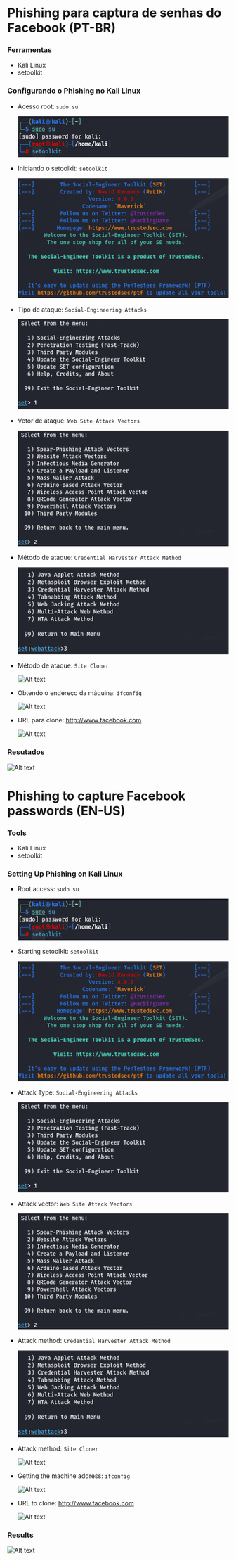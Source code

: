 # Phishing para captura de senhas do Facebook (PT-BR)

### Ferramentas

- Kali Linux
- setoolkit

### Configurando o Phishing no Kali Linux

- Acesso root: ``` sudo su ```
  
  ![Alt text](./sudo_su.png "Optional title")
  
- Iniciando o setoolkit: ``` setoolkit ```
 
  ![Alt text](./setoolkit.png "Optional title")
  
- Tipo de ataque: ``` Social-Engineering Attacks ```
  
  ![Alt text](./engenharia_social.png "Optional title")
  
- Vetor de ataque: ``` Web Site Attack Vectors ```
  
  ![Alt text](./website_attack.png "Optional title")
  
- Método de ataque: ```Credential Harvester Attack Method ```
  
  ![Alt text](./credential_harvest.png "Optional title")
  
- Método de ataque: ``` Site Cloner ```
  
  ![Alt text](./passwd.png "Optional title")
  
- Obtendo o endereço da máquina: ``` ifconfig ```
  
  ![Alt text](./passwd.png "Optional title")
  
- URL para clone: http://www.facebook.com
  
  ![Alt text](./passwd.png "Optional title")

### Resutados

![Alt text](./passwd.png "Optional title")

# Phishing to capture Facebook passwords (EN-US)

### Tools

- Kali Linux
- setoolkit

### Setting Up Phishing on Kali Linux

- Root access: ``` sudo su ```

  ![Alt text](./sudo_su.png "Optional title")

- Starting setoolkit: ``` setoolkit ```
 
  ![Alt text](./setoolkit.png "Optional title")

- Attack Type: ``` Social-Engineering Attacks ```
  
  ![Alt text](./engenharia_social.png "Optional title")

- Attack vector: ``` Web Site Attack Vectors ```
  
  ![Alt text](./website_attack.png "Optional title")
  
- Attack method: ```Credential Harvester Attack Method ```
  
  ![Alt text](./credential_harvest.png "Optional title")
  
- Attack method: ``` Site Cloner ```
  
  ![Alt text](./passwd.png "Optional title")
  
- Getting the machine address: ``` ifconfig ```
  
  ![Alt text](./passwd.png "Optional title")
  
- URL to clone: http://www.facebook.com
  
  ![Alt text](./passwd.png "Optional title")

### Results
 
  ![Alt text](./passwd.png "Optional title")

